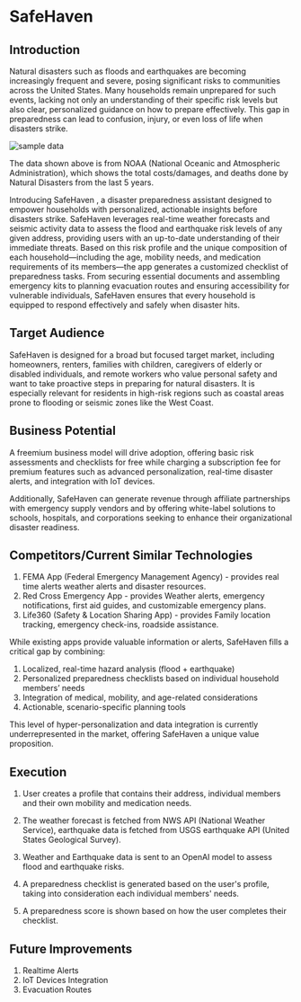# SafeHaven

## Introduction

Natural disasters such as floods and earthquakes are becoming increasingly frequent and severe, posing significant risks to communities across the United States. Many households remain unprepared for such events, lacking not only an understanding of their specific risk levels but also clear, personalized guidance on how to prepare effectively. This gap in preparedness can lead to confusion, injury, or even loss of life when disasters strike.

![sample data](assets/last_5_years.png)

The data shown above is from NOAA (National Oceanic and Atmospheric Administration), which shows the total costs/damages, and deaths done by Natural Disasters from the last 5 years. 


Introducing SafeHaven , a disaster preparedness assistant designed to empower households with personalized, actionable insights before disasters strike. SafeHaven leverages real-time weather forecasts and seismic activity data to assess the flood and earthquake risk levels of any given address, providing users with an up-to-date understanding of their immediate threats. Based on this risk profile and the unique composition of each household—including the age, mobility needs, and medication requirements of its members—the app generates a customized checklist of preparedness tasks. From securing essential documents and assembling emergency kits to planning evacuation routes and ensuring accessibility for vulnerable individuals, SafeHaven ensures that every household is equipped to respond effectively and safely when disaster hits.


## Target Audience

SafeHaven is designed for a broad but focused target market, including homeowners, renters, families with children, caregivers of elderly or disabled individuals, and remote workers who value personal safety and want to take proactive steps in preparing for natural disasters. It is especially relevant for residents in high-risk regions such as coastal areas prone to flooding or seismic zones like the West Coast.

## Business Potential

A freemium business model will drive adoption, offering basic risk assessments and checklists for free while charging a subscription fee for premium features such as advanced personalization, real-time disaster alerts, and integration with IoT devices. 

Additionally, SafeHaven can generate revenue through affiliate partnerships with emergency supply vendors and by offering white-label solutions to schools, hospitals, and corporations seeking to enhance their organizational disaster readiness.

## Competitors/Current Similar Technologies

1. FEMA App (Federal Emergency Management Agency) - provides real time alerts weather alerts and disaster resources.
2. Red Cross Emergency App - provides Weather alerts, emergency notifications, first aid guides, and customizable emergency plans.
3. Life360 (Safety & Location Sharing App) - provides Family location tracking, emergency check-ins, roadside assistance.

While existing apps provide valuable information or alerts, SafeHaven fills a critical gap by combining:
1. Localized, real-time hazard analysis (flood + earthquake)
2. Personalized preparedness checklists based on individual household members’ needs
3. Integration of medical, mobility, and age-related considerations
4. Actionable, scenario-specific planning tools

This level of hyper-personalization and data integration is currently underrepresented in the market, offering SafeHaven a unique value proposition.

## Execution

1. User creates a profile that contains their address, individual members and their own mobility and medication needs. 

2. The weather forecast is fetched from NWS API (National Weather Service), earthquake data is fetched from USGS earthquake API (United States Geological Survey).

3. Weather and Earthquake data is sent to an OpenAI model to assess flood and earthquake risks. 

4. A preparedness checklist is generated based on the user's profile, taking into consideration each individual members' needs. 

5. A preparedness score is shown based on how the user completes their checklist. 


## Future Improvements

1. Realtime Alerts
2. IoT Devices Integration
3. Evacuation Routes

